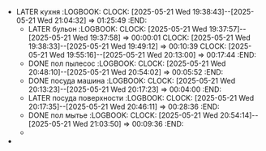 - LATER кухня
  :LOGBOOK:
  CLOCK: [2025-05-21 Wed 19:38:43]--[2025-05-21 Wed 21:04:32] =>  01:25:49
  :END:
	- LATER бульон
	  :LOGBOOK:
	  CLOCK: [2025-05-21 Wed 19:37:57]--[2025-05-21 Wed 19:37:58] =>  00:00:01
	  CLOCK: [2025-05-21 Wed 19:38:33]--[2025-05-21 Wed 19:49:12] =>  00:10:39
	  CLOCK: [2025-05-21 Wed 19:55:16]--[2025-05-21 Wed 20:13:00] =>  00:17:44
	  :END:
	- DONE пол пылесос
	  :LOGBOOK:
	  CLOCK: [2025-05-21 Wed 20:48:10]--[2025-05-21 Wed 20:54:02] =>  00:05:52
	  :END:
	- DONE посуда машина
	  :LOGBOOK:
	  CLOCK: [2025-05-21 Wed 20:13:23]--[2025-05-21 Wed 20:17:23] =>  00:04:00
	  :END:
	- LATER посуда поверхности
	  :LOGBOOK:
	  CLOCK: [2025-05-21 Wed 20:17:35]--[2025-05-21 Wed 20:46:11] =>  00:28:36
	  :END:
	- DONE пол мытье
	  :LOGBOOK:
	  CLOCK: [2025-05-21 Wed 20:54:14]--[2025-05-21 Wed 21:03:50] =>  00:09:36
	  :END:
	-
-